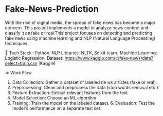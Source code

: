 # Fake-News-Prediction
With the rise of digital media, the spread of fake news has become a major concern. This project implements a model to analyze news content and classify it as fake or real.This project focuses on detecting and predicting fake news using machine learning and NLP (Natural Language Processing) techniques.


🔧 Tech Stack :
Python,
NLP Libraries: NLTK, Scikit-learn,
Machine Learning: Logistic Regression,
Dataset: https://www.kaggle.com/c/fake-news/data?select=train.csv (Kaggle)

=> Work Flow
1. Data Collection: Gather a dataset of labeled ne ws articles
(fake or real).
2. Preprocessing: Clean and preprocess the data
(stop words removal etc.)
3. Feature Extraction: Extract relevant
features from the text
4. Model Selection: Choose an ML
algorithm
5. Training: Train the model on the labeled dataset. 6.
Evaluation: Test the model's performance on a separate test set.
